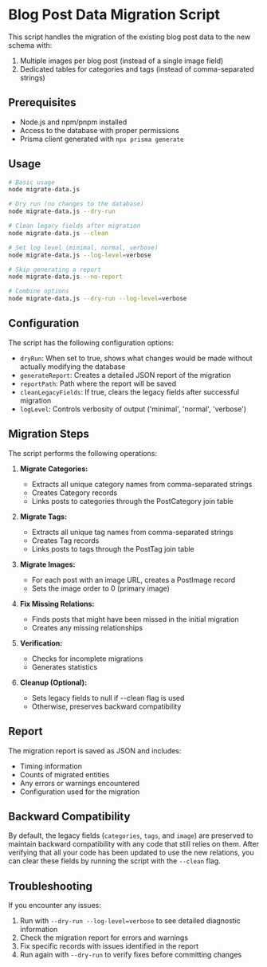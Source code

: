# Blog Post Data Migration Script

This script handles the migration of the existing blog post data to the new schema with:
1. Multiple images per blog post (instead of a single image field)
2. Dedicated tables for categories and tags (instead of comma-separated strings)

## Prerequisites

- Node.js and npm/pnpm installed
- Access to the database with proper permissions
- Prisma client generated with `npx prisma generate`

## Usage

```bash
# Basic usage
node migrate-data.js

# Dry run (no changes to the database)
node migrate-data.js --dry-run

# Clean legacy fields after migration
node migrate-data.js --clean

# Set log level (minimal, normal, verbose)
node migrate-data.js --log-level=verbose

# Skip generating a report
node migrate-data.js --no-report

# Combine options
node migrate-data.js --dry-run --log-level=verbose
```

## Configuration

The script has the following configuration options:

- `dryRun`: When set to true, shows what changes would be made without actually modifying the database
- `generateReport`: Creates a detailed JSON report of the migration
- `reportPath`: Path where the report will be saved
- `cleanLegacyFields`: If true, clears the legacy fields after successful migration
- `logLevel`: Controls verbosity of output ('minimal', 'normal', 'verbose')

## Migration Steps

The script performs the following operations:

1. **Migrate Categories:**
   - Extracts all unique category names from comma-separated strings
   - Creates Category records
   - Links posts to categories through the PostCategory join table

2. **Migrate Tags:**
   - Extracts all unique tag names from comma-separated strings
   - Creates Tag records
   - Links posts to tags through the PostTag join table

3. **Migrate Images:**
   - For each post with an image URL, creates a PostImage record
   - Sets the image order to 0 (primary image)

4. **Fix Missing Relations:**
   - Finds posts that might have been missed in the initial migration
   - Creates any missing relationships

5. **Verification:**
   - Checks for incomplete migrations
   - Generates statistics

6. **Cleanup (Optional):**
   - Sets legacy fields to null if --clean flag is used
   - Otherwise, preserves backward compatibility

## Report

The migration report is saved as JSON and includes:
- Timing information
- Counts of migrated entities
- Any errors or warnings encountered
- Configuration used for the migration

## Backward Compatibility

By default, the legacy fields (`categories`, `tags`, and `image`) are preserved to maintain backward compatibility with any code that still relies on them. After verifying that all your code has been updated to use the new relations, you can clear these fields by running the script with the `--clean` flag.

## Troubleshooting

If you encounter any issues:

1. Run with `--dry-run --log-level=verbose` to see detailed diagnostic information
2. Check the migration report for errors and warnings
3. Fix specific records with issues identified in the report
4. Run again with `--dry-run` to verify fixes before committing changes
